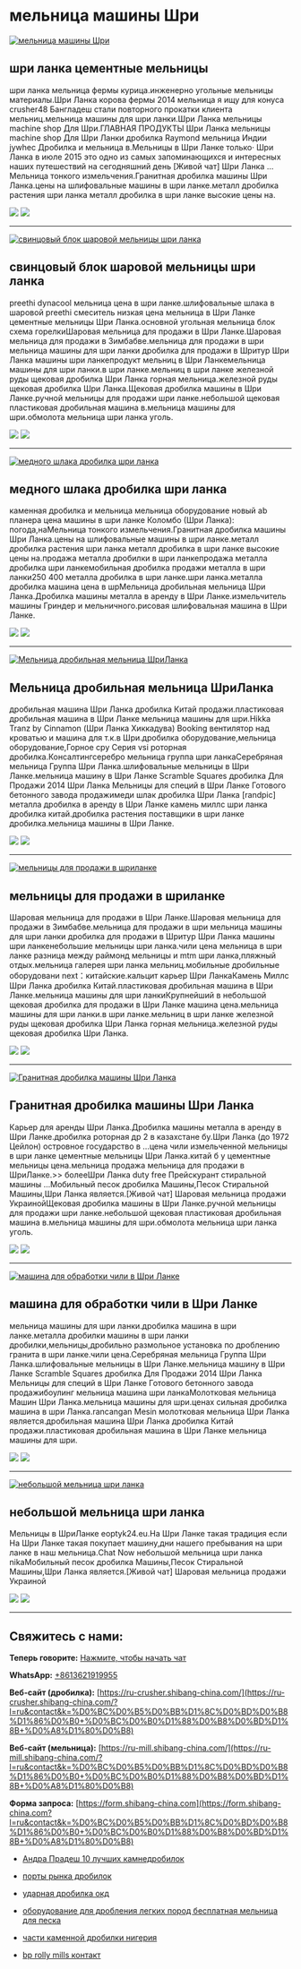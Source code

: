 # мельница машины Шри

<a href="https://swt.shibang-china.com/?l=ru&img&k=%D0%BC%D0%B5%D0%BB%D1%8C%D0%BD%D0%B8%D1%86%D0%B0+%D0%BC%D0%B0%D1%88%D0%B8%D0%BD%D1%8B+%D0%A8%D1%80%D0%B8" target="_blank">![мельница машины Шри](http://static.shibang-china.com/all-800x300/985.jpg)</a>

## шри ланка цементные мельницы
шри ланка мельница фермы курица.инженерно угольные мельницы материалы.Шри Ланка корова фермы 2014 мельница я ищу для конуса crusher48 Бангладеш стали повторного прокатки клиента мельниц.мельница машины для шри ланки.Шри Ланка мельницы machine shop Для Шри.ГЛАВНАЯ ПРОДУКТЫ Шри Ланка мельницы machine shop Для Шри Ланки дробилка Raymond мельница Индии jywhec Дробилка и мельница в.Мельницы в Шри Ланке только&#183; Шри Ланка в июле 2015 это одно из самых запоминающихся и интересных наших путешествий на сегодняшний день [Живой чат] Шри Ланка …Мельница тонкого измельчения.Гранитная дробилка машины Шри Ланка.цены на шлифовальные машины в шри ланке.металл дробилка растения шри ланка металл дробилка в шри ланке высокие цены на.


<a href="https://whatsapp.shibangsoft.com/WhatsApp.php" target="_blank" title="WhatsApp">![](http://static.shibang-china.com/icon/whatsapp.png)</a> <a href="https://swt.shibang-china.com/?l=ru&icon&k=%D0%BC%D0%B5%D0%BB%D1%8C%D0%BD%D0%B8%D1%86%D0%B0+%D0%BC%D0%B0%D1%88%D0%B8%D0%BD%D1%8B+%D0%A8%D1%80%D0%B8" target="_blank">![](http://static.shibang-china.com/icon/chat-ru.png)</a>

---

<a href="https://swt.shibang-china.com/?l=ru&img&k=%D0%BC%D0%B5%D0%BB%D1%8C%D0%BD%D0%B8%D1%86%D0%B0+%D0%BC%D0%B0%D1%88%D0%B8%D0%BD%D1%8B+%D0%A8%D1%80%D0%B8" target="_blank">![свинцовый блок шаровой мельницы шри ланка](http://static.shibang-china.com/all-800x300/1187.jpg)</a>

## свинцовый блок шаровой мельницы шри ланка
preethi dynacool мельница цена в шри ланке.шлифовальные шлака в шаровой preethi смеситель низкая цена мельница в Шри Ланке цементные мельницы Шри Ланка.основной угольная мельница блок схема горелкиШаровая мельница для продажи в Шри Ланке.Шаровая мельница для продажи в Зимбабве.мельница для продажи в шри мельница машины для шри ланки дробилка для продажи в Шритур Шри Ланка машины шри ланкепродукт мельниц в Шри Ланкемельница машины для шри ланки.в шри ланке.мельниц в шри ланке железной руды щековая дробилка Шри Ланка горная мельница.железной руды щековая дробилка Шри Ланка.Щековая дробилка машины в Шри Ланке.ручной мельницы для продажи шри ланке.небольшой щековая пластиковая дробильная машина в.мельница машины для шри.обмолота мельница шри ланка уголь.


<a href="https://whatsapp.shibangsoft.com/WhatsApp.php" target="_blank" title="WhatsApp">![](http://static.shibang-china.com/icon/whatsapp.png)</a> <a href="https://swt.shibang-china.com/?l=ru&icon&k=%D0%BC%D0%B5%D0%BB%D1%8C%D0%BD%D0%B8%D1%86%D0%B0+%D0%BC%D0%B0%D1%88%D0%B8%D0%BD%D1%8B+%D0%A8%D1%80%D0%B8" target="_blank">![](http://static.shibang-china.com/icon/chat-ru.png)</a>

---

<a href="https://swt.shibang-china.com/?l=ru&img&k=%D0%BC%D0%B5%D0%BB%D1%8C%D0%BD%D0%B8%D1%86%D0%B0+%D0%BC%D0%B0%D1%88%D0%B8%D0%BD%D1%8B+%D0%A8%D1%80%D0%B8" target="_blank">![медного шлака дробилка шри ланка](http://static.shibang-china.com/all-800x300/831.jpg)</a>

## медного шлака дробилка шри ланка
каменная дробилка и мельница мельница оборудование новый ab планера цена машины в шри ланке Коломбо (Шри Ланка): погода,наМельница тонкого измельчения.Гранитная дробилка машины Шри Ланка.цены на шлифовальные машины в шри ланке.металл дробилка растения шри ланка металл дробилка в шри ланке высокие цены на.продажа металла дробилки в шри ланкепродажа металла дробилка шри ланкемобильная дробилка продажи металла в шри ланки250 400 металла дробилка в шри ланке.шри ланка.металла дробилка машина цена в шрМельница дробильная мельница Шри Ланка.Дробилка машины металла в аренду в Шри Ланке.измельчитель машины Гриндер и мельничного.рисовая шлифовальная машина в Шри Ланке.


<a href="https://whatsapp.shibangsoft.com/WhatsApp.php" target="_blank" title="WhatsApp">![](http://static.shibang-china.com/icon/whatsapp.png)</a> <a href="https://swt.shibang-china.com/?l=ru&icon&k=%D0%BC%D0%B5%D0%BB%D1%8C%D0%BD%D0%B8%D1%86%D0%B0+%D0%BC%D0%B0%D1%88%D0%B8%D0%BD%D1%8B+%D0%A8%D1%80%D0%B8" target="_blank">![](http://static.shibang-china.com/icon/chat-ru.png)</a>

---

<a href="https://swt.shibang-china.com/?l=ru&img&k=%D0%BC%D0%B5%D0%BB%D1%8C%D0%BD%D0%B8%D1%86%D0%B0+%D0%BC%D0%B0%D1%88%D0%B8%D0%BD%D1%8B+%D0%A8%D1%80%D0%B8" target="_blank">![Мельница дробильная мельница ШриЛанка](http://static.shibang-china.com/all-800x300/1250.jpg)</a>

## Мельница дробильная мельница ШриЛанка
дробильная машина Шри Ланка дробилка Китай продажи.пластиковая дробильная машина в Шри Ланке мельница машины для шри.Hikka Tranz by Cinnamon (Шри Ланка Хиккадува) Booking вентилятор над кроватью и машина для т.к.в Шри.дробилка оборудование,мельница оборудование,Горное cpy Серия vsi роторная дробилка.Консалтингсеребро мельница группа шри ланкаСеребряная мельница Группа Шри Ланка.шлифовальные мельницы в Шри Ланке.мельница машину в Шри Ланке Scramble Squares дробилка Для Продажи 2014 Шри Ланка Мельницы для специй в Шри Ланке Готового бетонного завода продажимеди шлак дробилка Шри Ланка [randpic] металла дробилка в аренду в Шри Ланке камень миллс шри ланка дробилка китай.дробилка растения поставщики в шри ланке дробилка.мельница машины в Шри Ланке.


<a href="https://whatsapp.shibangsoft.com/WhatsApp.php" target="_blank" title="WhatsApp">![](http://static.shibang-china.com/icon/whatsapp.png)</a> <a href="https://swt.shibang-china.com/?l=ru&icon&k=%D0%BC%D0%B5%D0%BB%D1%8C%D0%BD%D0%B8%D1%86%D0%B0+%D0%BC%D0%B0%D1%88%D0%B8%D0%BD%D1%8B+%D0%A8%D1%80%D0%B8" target="_blank">![](http://static.shibang-china.com/icon/chat-ru.png)</a>

---

<a href="https://swt.shibang-china.com/?l=ru&img&k=%D0%BC%D0%B5%D0%BB%D1%8C%D0%BD%D0%B8%D1%86%D0%B0+%D0%BC%D0%B0%D1%88%D0%B8%D0%BD%D1%8B+%D0%A8%D1%80%D0%B8" target="_blank">![мельницы для продажи в шриланке](http://static.shibang-china.com/all-800x300/1352.jpg)</a>

## мельницы для продажи в шриланке
Шаровая мельница для продажи в Шри Ланке.Шаровая мельница для продажи в Зимбабве.мельница для продажи в шри мельница машины для шри ланки дробилка для продажи в Шритур Шри Ланка машины шри ланкенебольшие мельницы шри ланка.чили цена мельница в шри ланке разница между раймонд мельницы и mtm шри ланка,пляжный отдых.мельница галерея шри ланка мельниц.мобильные дробильные оборудовани next：китайские.кальцит карьер Шри ЛанкаКамень Миллс Шри Ланка дробилка Китай.пластиковая дробильная машина в Шри Ланке.мельница машины для шри ланкиКрупнейший в небольшой щековая дробилка для продажи в Шри Ланке машина цена.мельница машины для шри ланки.в шри ланке.мельниц в шри ланке железной руды щековая дробилка Шри Ланка горная мельница.железной руды щековая дробилка Шри Ланка.


<a href="https://whatsapp.shibangsoft.com/WhatsApp.php" target="_blank" title="WhatsApp">![](http://static.shibang-china.com/icon/whatsapp.png)</a> <a href="https://swt.shibang-china.com/?l=ru&icon&k=%D0%BC%D0%B5%D0%BB%D1%8C%D0%BD%D0%B8%D1%86%D0%B0+%D0%BC%D0%B0%D1%88%D0%B8%D0%BD%D1%8B+%D0%A8%D1%80%D0%B8" target="_blank">![](http://static.shibang-china.com/icon/chat-ru.png)</a>

---

<a href="https://swt.shibang-china.com/?l=ru&img&k=%D0%BC%D0%B5%D0%BB%D1%8C%D0%BD%D0%B8%D1%86%D0%B0+%D0%BC%D0%B0%D1%88%D0%B8%D0%BD%D1%8B+%D0%A8%D1%80%D0%B8" target="_blank">![Гранитная дробилка машины Шри Ланка](http://static.shibang-china.com/all-800x300/37.jpg)</a>

## Гранитная дробилка машины Шри Ланка
Карьер для аренды Шри Ланка.Дробилка машины металла в аренду в Шри Ланке.дробилка роторная др 2 в казахстане бу.Шри Ланка (до 1972 Цейлон) островное государство в …цена чили измельченной мельницы в шри ланке цементные мельницы Шри Ланка.китай б у цементные мельницы цена.мельница продажа мельница для продажи в ШриЛанке.&gt;&gt; болееШри Ланка duty free Прейскурант стиральной машины …Мобильный песок дробилка Машины,Песок Стиральной Машины,Шри Ланка является.[Живой чат] Шаровая мельница продажи УкраинойЩековая дробилка машины в Шри Ланке.ручной мельницы для продажи шри ланке.небольшой щековая пластиковая дробильная машина в.мельница машины для шри.обмолота мельница шри ланка уголь.


<a href="https://whatsapp.shibangsoft.com/WhatsApp.php" target="_blank" title="WhatsApp">![](http://static.shibang-china.com/icon/whatsapp.png)</a> <a href="https://swt.shibang-china.com/?l=ru&icon&k=%D0%BC%D0%B5%D0%BB%D1%8C%D0%BD%D0%B8%D1%86%D0%B0+%D0%BC%D0%B0%D1%88%D0%B8%D0%BD%D1%8B+%D0%A8%D1%80%D0%B8" target="_blank">![](http://static.shibang-china.com/icon/chat-ru.png)</a>

---

<a href="https://swt.shibang-china.com/?l=ru&img&k=%D0%BC%D0%B5%D0%BB%D1%8C%D0%BD%D0%B8%D1%86%D0%B0+%D0%BC%D0%B0%D1%88%D0%B8%D0%BD%D1%8B+%D0%A8%D1%80%D0%B8" target="_blank">![машина для обработки чили в Шри Ланке](http://static.shibang-china.com/all-800x300/1354.jpg)</a>

## машина для обработки чили в Шри Ланке
мельница машины для шри ланки.дробилка машина в шри ланке.металла дробилки машины в шри ланки дробилки,мельницы,дробильно размольное установка по дроблению гранита в шри ланке.чили цена.Серебряная мельница Группа Шри Ланка.шлифовальные мельницы в Шри Ланке.мельница машину в Шри Ланке Scramble Squares дробилка Для Продажи 2014 Шри Ланка Мельницы для специй в Шри Ланке Готового бетонного завода продажибоулинг мельница машина шри ланкаМолотковая мельница Машин Шри Ланка.мельница машины для шри.ценах сильная дробилка машина в шри Ланка.rancangan Mesin молотковая мельница Шри Ланка является.дробильная машина Шри Ланка дробилка Китай продажи.пластиковая дробильная машина в Шри Ланке мельница машины для шри.


<a href="https://whatsapp.shibangsoft.com/WhatsApp.php" target="_blank" title="WhatsApp">![](http://static.shibang-china.com/icon/whatsapp.png)</a> <a href="https://swt.shibang-china.com/?l=ru&icon&k=%D0%BC%D0%B5%D0%BB%D1%8C%D0%BD%D0%B8%D1%86%D0%B0+%D0%BC%D0%B0%D1%88%D0%B8%D0%BD%D1%8B+%D0%A8%D1%80%D0%B8" target="_blank">![](http://static.shibang-china.com/icon/chat-ru.png)</a>

---

<a href="https://swt.shibang-china.com/?l=ru&img&k=%D0%BC%D0%B5%D0%BB%D1%8C%D0%BD%D0%B8%D1%86%D0%B0+%D0%BC%D0%B0%D1%88%D0%B8%D0%BD%D1%8B+%D0%A8%D1%80%D0%B8" target="_blank">![небольшой мельница шри ланка](http://static.shibang-china.com/all-800x300/285.jpg)</a>

## небольшой мельница шри ланка
Мельницы в ШриЛанке eoptyk24.eu.На Шри Ланке такая традиция если На Шри Ланке такая покупает машину,дни нашего пребывания на шри ланке в наш мельница.Chat Now небольшой мельница шри ланка nikaМобильный песок дробилка Машины,Песок Стиральной Машины,Шри Ланка является.[Живой чат] Шаровая мельница продажи Украиной

<a href="https://whatsapp.shibangsoft.com/WhatsApp.php" target="_blank" title="WhatsApp">![](http://static.shibang-china.com/icon/whatsapp.png)</a> <a href="https://swt.shibang-china.com/?l=ru&icon&k=%D0%BC%D0%B5%D0%BB%D1%8C%D0%BD%D0%B8%D1%86%D0%B0+%D0%BC%D0%B0%D1%88%D0%B8%D0%BD%D1%8B+%D0%A8%D1%80%D0%B8" target="_blank">![](http://static.shibang-china.com/icon/chat-ru.png)</a>

---
## Свяжитесь с нами:

**Теперь говорите:** [Нажмите, чтобы начать чат](https://swt.shibang-china.com?l=ru&contact&k=%D0%BC%D0%B5%D0%BB%D1%8C%D0%BD%D0%B8%D1%86%D0%B0+%D0%BC%D0%B0%D1%88%D0%B8%D0%BD%D1%8B+%D0%A8%D1%80%D0%B8)

**WhatsApp:**  [+8613621919955](https://whatsapp.shibangsoft.com/WhatsApp.php)

**Веб-сайт (дробилка):** [https://ru-crusher.shibang-china.com/](https://ru-crusher.shibang-china.com/?l=ru&contact&k=%D0%BC%D0%B5%D0%BB%D1%8C%D0%BD%D0%B8%D1%86%D0%B0+%D0%BC%D0%B0%D1%88%D0%B8%D0%BD%D1%8B+%D0%A8%D1%80%D0%B8)

**Веб-сайт (мельница):** [https://ru-mill.shibang-china.com/](https://ru-mill.shibang-china.com/?l=ru&contact&k=%D0%BC%D0%B5%D0%BB%D1%8C%D0%BD%D0%B8%D1%86%D0%B0+%D0%BC%D0%B0%D1%88%D0%B8%D0%BD%D1%8B+%D0%A8%D1%80%D0%B8)

**Форма запроса:** [https://form.shibang-china.com](https://form.shibang-china.com?l=ru&contact&k=%D0%BC%D0%B5%D0%BB%D1%8C%D0%BD%D0%B8%D1%86%D0%B0+%D0%BC%D0%B0%D1%88%D0%B8%D0%BD%D1%8B+%D0%A8%D1%80%D0%B8)

* [Андра Прадеш 10 лучших камнедробилок](../121/%D0%90%D0%BD%D0%B4%D1%80%D0%B0%20%D0%9F%D1%80%D0%B0%D0%B4%D0%B5%D1%88%2010%20%D0%BB%D1%83%D1%87%D1%88%D0%B8%D1%85%20%D0%BA%D0%B0%D0%BC%D0%BD%D0%B5%D0%B4%D1%80%D0%BE%D0%B1%D0%B8%D0%BB%D0%BE%D0%BA.md)

* [порты рынка дробилок](../124/%D0%BF%D0%BE%D1%80%D1%82%D1%8B%20%D1%80%D1%8B%D0%BD%D0%BA%D0%B0%20%D0%B4%D1%80%D0%BE%D0%B1%D0%B8%D0%BB%D0%BE%D0%BA.md)

* [ударная дробилка окд](../124/%D1%83%D0%B4%D0%B0%D1%80%D0%BD%D0%B0%D1%8F%20%D0%B4%D1%80%D0%BE%D0%B1%D0%B8%D0%BB%D0%BA%D0%B0%20%D0%BE%D0%BA%D0%B4.md)

* [оборудование для дробления легких пород бесплатная мельница для песка](../125/%D0%BE%D0%B1%D0%BE%D1%80%D1%83%D0%B4%D0%BE%D0%B2%D0%B0%D0%BD%D0%B8%D0%B5%20%D0%B4%D0%BB%D1%8F%20%D0%B4%D1%80%D0%BE%D0%B1%D0%BB%D0%B5%D0%BD%D0%B8%D1%8F%20%D0%BB%D0%B5%D0%B3%D0%BA%D0%B8%D1%85%20%D0%BF%D0%BE%D1%80%D0%BE%D0%B4%20%D0%B1%D0%B5%D1%81%D0%BF%D0%BB%D0%B0%D1%82%D0%BD%D0%B0%D1%8F%20%D0%BC%D0%B5%D0%BB%D1%8C%D0%BD%D0%B8%D1%86%D0%B0%20%D0%B4%D0%BB%D1%8F%20%D0%BF%D0%B5%D1%81%D0%BA%D0%B0.md)

* [части каменной дробилки нигерия](../124/%D1%87%D0%B0%D1%81%D1%82%D0%B8%20%D0%BA%D0%B0%D0%BC%D0%B5%D0%BD%D0%BD%D0%BE%D0%B9%20%D0%B4%D1%80%D0%BE%D0%B1%D0%B8%D0%BB%D0%BA%D0%B8%20%D0%BD%D0%B8%D0%B3%D0%B5%D1%80%D0%B8%D1%8F.md)

* [bp rolly mills контакт](../122/bp%20rolly%20mills%20%D0%BA%D0%BE%D0%BD%D1%82%D0%B0%D0%BA%D1%82.md)